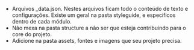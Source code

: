 - Arquivos _data.json. Nestes arquivos ficam todo o conteúdo de texto e configurações. Existe um geral na pasta styleguide, e específicos dentro de cada módulo.
- Não mexa na pasta structure a não ser que esteja contribuindo para o core do projeto.
- Adicione na pasta assets, fontes e imagens que seu projeto precisa.